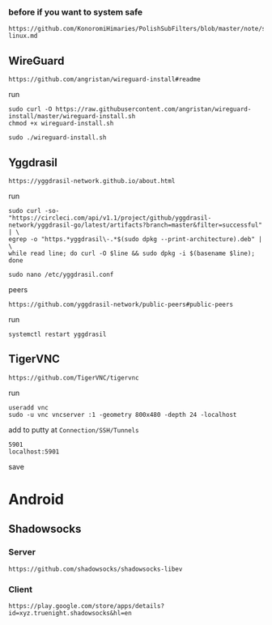 ### before if you want to system safe
```
https://github.com/KonoromiHimaries/PolishSubFilters/blob/master/note/safe-linux.md
```

## WireGuard
```
https://github.com/angristan/wireguard-install#readme
```

run
```
sudo curl -O https://raw.githubusercontent.com/angristan/wireguard-install/master/wireguard-install.sh
chmod +x wireguard-install.sh

sudo ./wireguard-install.sh
```

## Yggdrasil
```
https://yggdrasil-network.github.io/about.html
```

run
```
sudo curl -so- "https://circleci.com/api/v1.1/project/github/yggdrasil-network/yggdrasil-go/latest/artifacts?branch=master&filter=successful" | \
egrep -o "https.*yggdrasil\-.*$(sudo dpkg --print-architecture).deb" | \
while read line; do curl -O $line && sudo dpkg -i $(basename $line); done
```
```
sudo nano /etc/yggdrasil.conf
```

peers
```
https://github.com/yggdrasil-network/public-peers#public-peers
```

run
```
systemctl restart yggdrasil
```

## TigerVNC
```
https://github.com/TigerVNC/tigervnc
```

run
```
useradd vnc
sudo -u vnc vncserver :1 -geometry 800x480 -depth 24 -localhost
```

add to putty at `Connection/SSH/Tunnels`
```
5901
localhost:5901
```
save


# Android

## Shadowsocks

### Server
```
https://github.com/shadowsocks/shadowsocks-libev
```

### Client
```
https://play.google.com/store/apps/details?id=xyz.truenight.shadowsocks&hl=en
```
